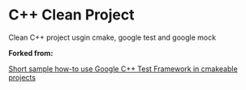 # C++ Clean Project

Clean C++ project usgin cmake, google test and google mock


**Forked from:**


[Short sample how-to use Google C++ Test Framework in cmakeable projects](https://github.com/snikulov/google-test-examples)

